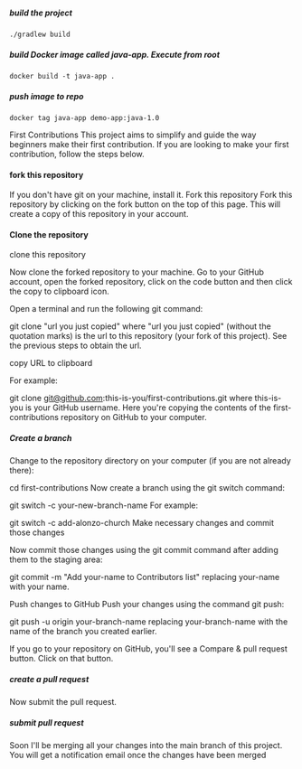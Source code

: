 ##### build the project

    ./gradlew build

##### build Docker image called java-app. Execute from root

    docker build -t java-app .
    
##### push image to repo 

    docker tag java-app demo-app:java-1.0
    
First Contributions
This project aims to simplify and guide the way beginners make their first contribution. If you are looking to make your first contribution, follow the steps below.


#### fork this repository

If you don't have git on your machine, install it.
Fork this repository
Fork this repository by clicking on the fork button on the top of this page. This will create a copy of this repository in your account.

#### Clone the repository
clone this repository

Now clone the forked repository to your machine. Go to your GitHub account, open the forked repository, click on the code button and then click the copy to clipboard icon.

Open a terminal and run the following git command:

git clone "url you just copied"
where "url you just copied" (without the quotation marks) is the url to this repository (your fork of this project). See the previous steps to obtain the url.

copy URL to clipboard

For example:

git clone git@github.com:this-is-you/first-contributions.git
where this-is-you is your GitHub username. Here you're copying the contents of the first-contributions repository on GitHub to your computer.

##### Create a branch
Change to the repository directory on your computer (if you are not already there):

cd first-contributions
Now create a branch using the git switch command:

git switch -c your-new-branch-name
For example:

git switch -c add-alonzo-church
Make necessary changes and commit those changes

Now commit those changes using the git commit command after adding them to the staging area:

git commit -m "Add your-name to Contributors list"
replacing your-name with your name.

Push changes to GitHub
Push your changes using the command git push:

git push -u origin your-branch-name
replacing your-branch-name with the name of the branch you created earlier.

If you go to your repository on GitHub, you'll see a Compare & pull request button. Click on that button.

##### create a pull request

Now submit the pull request.

##### submit pull request

Soon I'll be merging all your changes into the main branch of this project. You will get a notification email once the changes have been merged